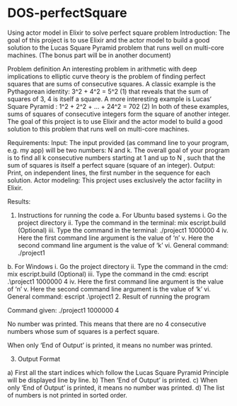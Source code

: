 # DOS-perfectSquare
Using actor model in Elixir to solve perfect square problem
Introduction:
The goal of this project is to use Elixir and the actor model to build a good solution to
the Lucas Square Pyramid problem that runs well on multi-core machines. (The bonus part will be in another document)

Problem definition
An interesting problem in arithmetic with deep implications to elliptic curve theory is the problem of finding perfect squares that are sums of consecutive squares. A classic example is the Pythagorean identity:
3^2 + 4^2 = 5^2	(1)
that reveals that the sum of squares of 3, 4 is itself a square. A more interesting example is Lucas‘ Square Pyramid :
1^2 + 2^2 + ... + 24^2 = 702	(2)
In both of these examples, sums of squares of consecutive integers form the square of another integer.
The goal of this project is to use Elixir and the actor model to build a good solution to this problem that runs well on multi-core machines.

Requirements:
Input: The input provided (as command line to your program, e.g. my app) will be two numbers:  N and k.  The overall goal of your program is to find  all k consecutive numbers starting at 1 and up to N , such that the sum of squares is itself a perfect square (square of an integer).
Output: Print, on independent lines, the first number in the sequence for each solution.
Actor modeling: This project uses exclusively the actor facility in Elixir. 

Results:
1.	Instructions for running the code
  a.	For Ubuntu based systems
    i.	Go the project directory
    ii.	Type the command in the terminal: mix escript.build (Optional)
    iii.	Type the command in the terminal: ./project1 1000000 4
    iv.	Here the first command line argument is the value of ‘n’
    v.	Here the second command line argument is the value of ‘k’
    vi.	General command: ./project1 <n> <k>

  b.	For Windows
    i.	Go the project directory
    ii.	Type the command in the cmd: mix escript.build (Optional)
    iii.	Type the command in the cmd: escript .\project1 1000000 4
    iv.	Here the first command line argument is the value of ‘n’
    v.	Here the second command line argument is the value of ‘k’
    vi.	General command: escript .\project1 <n> <k>
2.	Result of running the program

Command given:   ./project1 1000000 4

No number was printed. This means that there are no 4 consecutive numbers whose sum of squares is a perfect square.

When only ‘End of Output’ is printed, it means no number was printed.

3.	Output Format

a)	First all the start indices which follow the Lucas Square Pyramid Principle will be displayed line by line.
b)	Then ‘End of Output’ is printed.
c)	When only ‘End of Output’ is printed, it means no number was printed.
d)	The list of numbers is not printed in sorted order.



